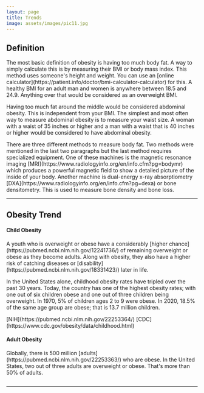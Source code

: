 ```yaml
---
layout: page
title: Trends
image: assets/images/pic11.jpg
---
```

<h2>Definition</h2>
<p>The most basic definition of obesity is having too much body fat. A way to simply calculate this is by measuring their BMI or body mass index. This method uses someone's height and weight. You can use an [online calculator](https://patient.info/doctor/bmi-calculator-calculator) for this. A healthy BMI for an adult man and women is anywhere between 18.5 and 24.9. Anything over that would be considered as an overweight BMI. </p>


<p>Having too much fat around the middle would be considered abdominal obesity. This is independent from your BMI. The simplest and most often way to measure abdominal obesity is to measure your waist size. A woman with a waist of 35 inches or higher and a man with a waist that is 40 inches or higher would be considered to have abdominal obesity. </p>

<p>There are three different methods to measure body fat. Two methods were mentioned in the last two paragraphs but the last method requires specialized equipment. One of these machines is the magnetic resonance imaging [MRI](https://www.radiologyinfo.org/en/info.cfm?pg=bodymr) which produces a powerful magnetic field to show a detailed picture of the inside of your body. Another machine is dual-energy x-ray absorptiometry [DXA](https://www.radiologyinfo.org/en/info.cfm?pg=dexa) or bone densitometry. This is used to measure bone density and bone loss.
</p>

<hr class="major" />

<h2>Obesity Trend</h2>

<h4>Child Obesity</h4>
<p>A youth who is overweight or obese have a considerably [higher chance](https://pubmed.ncbi.nlm.nih.gov/12241736/) of remaining overweight or obese as they become adults. Along with obesity, they also have a higher risk of catching diseases or [disability](https://pubmed.ncbi.nlm.nih.gov/18331423/) later in life.
</p>

<p>In the United States alone, childhood obesity rates have tripled over the past 30 years. Today, the country has one of the highest obesity rates; with one out of six children obese and one out of three children being overweight. In 1970, 5% of children ages 2 to 9 were obese. In 2020, 18.5% of the same age group are obese; that is 13.7 million children. </p>
[NIH](https://pubmed.ncbi.nlm.nih.gov/22253364/)
[CDC](https://www.cdc.gov/obesity/data/childhood.html)
<a class="image"><img src="https://bloximages.chicago2.vip.townnews.com/mebaneenterprise.com/content/tncms/assets/v3/editorial/9/d7/9d7e0c5c-5460-11e8-8516-8ff0bba9c68f/5af45b2c5d872.image.jpg?resize=400%2C260" alt="" /></a>

<h4>Adult Obesity</h4>
<p>Globally, there is 500 million [adults](https://pubmed.ncbi.nlm.nih.gov/22253363/) who are obese. In the United States, two out of three adults are overweight or obese. That's more than 50% of adults.</p>

<a class="image"><img src="https://www.procon.org/files/2-headlines-images/obese-man-with-measuring-tape.jpg" alt="" /></a>

<hr class="major" />

<!--<h2>Child Obesity</h2>
<p>A youth who is overweight or obese have a considerably higher chance of remaining overweight or obese as they become adults. Along with obesity, they also have a higher risk of catching diseases or disability later in life.
</p>
<p>In the United States alone, childhood obesity rates have tripled over the past 30 years. Today, the country has one of the highest obesity rates; with one out of six children obese and one out of three children being overweight. In 1970, 5% of children ages 2 to 9 were obese. In 2020, 18.5% of the same age group are obese; that is 13.7 million children.
</p>

<hr class="major" />

<h2>Adult Obesity</h2>
<p>Globally, there is 500 million adults who are obese. In the United States, two out of three adults are overweight or obese. That's more than 50% of adults. </p>
<p>Lorem ipsum dolor sit amet, consectetur adipiscing elit. Duis dapibus rutrum facilisis. Class aptent taciti sociosqu ad litora torquent per conubia nostra, per inceptos himenaeos. Etiam tristique libero eu nibh porttitor fermentum. Nullam venenatis erat id vehicula viverra. Nunc ultrices eros ut ultricies condimentum. Mauris risus lacus, blandit sit amet venenatis non, bibendum vitae dolor. Nunc lorem mauris, fringilla in aliquam at, euismod in lectus. Pellentesque habitant morbi tristique senectus et netus et malesuada fames ac turpis egestas. In non lorem sit amet elit placerat maximus. Pellentesque aliquam maximus risus, vel sed vehicula.</p>-->
